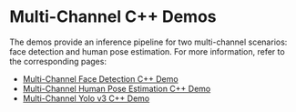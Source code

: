 # Multi-Channel C++ Demos

The demos provide an inference pipeline for two multi-channel scenarios: face detection and human pose estimation. For more information, refer to the corresponding pages:
* [Multi-Channel Face Detection C++ Demo](./fd/README.md)
* [Multi-Channel Human Pose Estimation C++ Demo](./hpe/README.md)
* [Multi-Channel Yolo v3 C++ Demo](./yolo/README.md)
